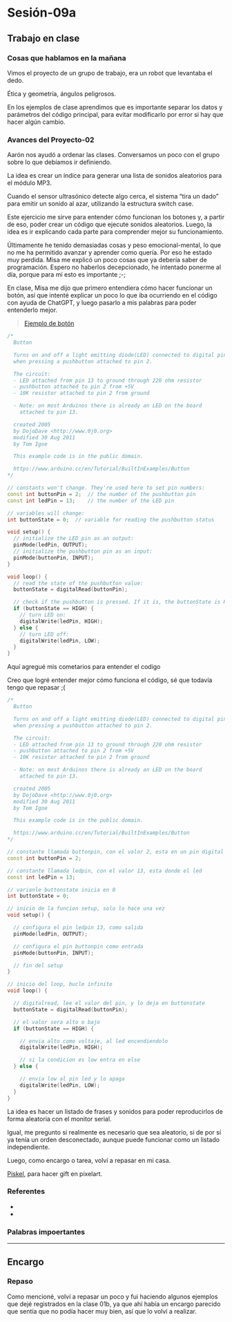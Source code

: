 # Sesión-09a

## Trabajo en clase

### Cosas que hablamos en la mañana

Vimos el proyecto de un grupo de trabajo, era un robot que levantaba el dedo.

Ética y geometría, ángulos peligrosos.

En los ejemplos de clase aprendimos que es importante separar los datos y parámetros del código principal, para evitar modificarlo por error si hay que hacer algún cambio.

### Avances del Proyecto-02

Aarón nos ayudó a ordenar las clases. Conversamos un poco con el grupo sobre lo que debíamos ir definiendo.

La idea es crear un índice para generar una lista de sonidos aleatorios para el módulo MP3.

Cuando el sensor ultrasónico detecte algo cerca, el sistema “tira un dado” para emitir un sonido al azar, utilizando la estructura switch case.

Este ejercicio me sirve para entender cómo funcionan los botones y, a partir de eso, poder crear un código que ejecute sonidos aleatorios. Luego, la idea es ir explicando cada parte para comprender mejor su funcionamiento.

Últimamente he tenido demasiadas cosas y peso emocional-mental, lo que no me ha permitido avanzar y aprender como quería. Por eso he estado muy perdida. Misa me explicó un poco cosas que ya debería saber de programación. Espero no haberlos decepcionado, he intentado ponerme al día, porque para mí esto es importante ;-;

En clase, Misa me dijo que primero entendiera cómo hacer funcionar un botón, así que intenté explicar un poco lo que iba ocurriendo en el código con ayuda de ChatGPT, y luego pasarlo a mis palabras para poder entenderlo mejor.

> [Ejemplo de botón](https://docs.arduino.cc/built-in-examples/digital/Button/)

```cpp
/*
  Button

  Turns on and off a light emitting diode(LED) connected to digital pin 13,
  when pressing a pushbutton attached to pin 2.

  The circuit:
  - LED attached from pin 13 to ground through 220 ohm resistor
  - pushbutton attached to pin 2 from +5V
  - 10K resistor attached to pin 2 from ground

  - Note: on most Arduinos there is already an LED on the board
    attached to pin 13.

  created 2005
  by DojoDave <http://www.0j0.org>
  modified 30 Aug 2011
  by Tom Igoe

  This example code is in the public domain.

  https://www.arduino.cc/en/Tutorial/BuiltInExamples/Button
*/

// constants won't change. They're used here to set pin numbers:
const int buttonPin = 2;  // the number of the pushbutton pin
const int ledPin = 13;    // the number of the LED pin

// variables will change:
int buttonState = 0;  // variable for reading the pushbutton status

void setup() {
  // initialize the LED pin as an output:
  pinMode(ledPin, OUTPUT);
  // initialize the pushbutton pin as an input:
  pinMode(buttonPin, INPUT);
}

void loop() {
  // read the state of the pushbutton value:
  buttonState = digitalRead(buttonPin);

  // check if the pushbutton is pressed. If it is, the buttonState is HIGH:
  if (buttonState == HIGH) {
    // turn LED on:
    digitalWrite(ledPin, HIGH);
  } else {
    // turn LED off:
    digitalWrite(ledPin, LOW);
  }
}
```

Aquí agregué mis cometarios para entender el codigo 

Creo que logré entender mejor cómo funciona el código, sé que todavía tengo que repasar ;(

``` cpp
/*
  Button

  Turns on and off a light emitting diode(LED) connected to digital pin 13,
  when pressing a pushbutton attached to pin 2.

  The circuit:
  - LED attached from pin 13 to ground through 220 ohm resistor
  - pushbutton attached to pin 2 from +5V
  - 10K resistor attached to pin 2 from ground

  - Note: on most Arduinos there is already an LED on the board
    attached to pin 13.

  created 2005
  by DojoDave <http://www.0j0.org>
  modified 30 Aug 2011
  by Tom Igoe

  This example code is in the public domain.

  https://www.arduino.cc/en/Tutorial/BuiltInExamples/Button
*/

// constante llamada buttonpin, con el valor 2, esta en un pin digital
const int buttonPin = 2;

// constante llamada ledpin, con el valor 13, esta donde el led
const int ledPin = 13;

// varianle buttonstate inicia en 0
int buttonState = 0;

// inicio de la funcion setup, solo lo hace una vez
void setup() {

  // configura el pin ledpin 13, como salida
  pinMode(ledPin, OUTPUT);

  // configura el pin buttonpin como entrada
  pinMode(buttonPin, INPUT);

  // fin del setup
}

// inicio del loop, bucle infinito
void loop() {

  // digitalread, lee el valor del pin, y lo deja en buttonstate
  buttonState = digitalRead(buttonPin);

  // el valor sera alto o bajo
  if (buttonState == HIGH) {

    // envia alto como voltaje, al led encendiendolo
    digitalWrite(ledPin, HIGH);

    // si la condicion es low entra en else
  } else {

    // envia low al pin led y lo apaga
    digitalWrite(ledPin, LOW);
  }
}
```

La idea es hacer un listado de frases y sonidos para poder reproducirlos de forma aleatoria con el monitor serial.

Igual, me pregunto si realmente es necesario que sea aleatorio, si de por sí ya tenía un orden desconectado, aunque puede funcionar como un listado independiente.

Luego, como encargo o tarea, volví a repasar en mi casa.

[Piskel](https://www.piskelapp.com/p/create/sprite/), para hacer gift en pixelart.

### Referentes

-

-

### Palabras impoertantes

---

## Encargo

### Repaso

Como mencioné, volví a repasar un poco y fui haciendo algunos ejemplos que dejé registrados en la clase 01b, ya que ahí había un encargo parecido que sentía que no podía hacer muy bien, así que lo volví a realizar.
